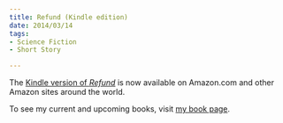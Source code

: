 ```yaml
---
title: Refund (Kindle edition)
date: 2014/03/14
tags:
- Science Fiction
- Short Story

---
```


The [Kindle version of _Refund_](http://www.amazon.com/gp/product/B00IZRZWGC/ref=as_li_tf_tl?ie=UTF8&camp=1789&creative=9325&creativeASIN=B00IZRZWGC&linkCode=as2&tag=driscollbrookpress-20)
is now available on Amazon.com
and other Amazon sites around the world.

To see my current and upcoming books,
visit [my book page](http://driscollbrookpress.com/books/).
